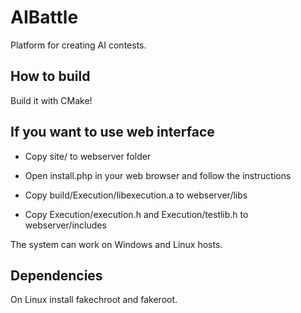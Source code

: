 AIBattle
========

Platform for creating AI contests.

How to build
------------

Build it with CMake!

If you want to use web interface
--------------------------

 - Copy site/ to webserver folder

 - Open install.php in your web browser and follow the instructions

 - Copy build/Execution/libexecution.a to webserver/libs

 - Copy Execution/execution.h and Execution/testlib.h to webserver/includes
  
  

The system can work on Windows and Linux hosts.


Dependencies
------------

On Linux install fakechroot and fakeroot.

